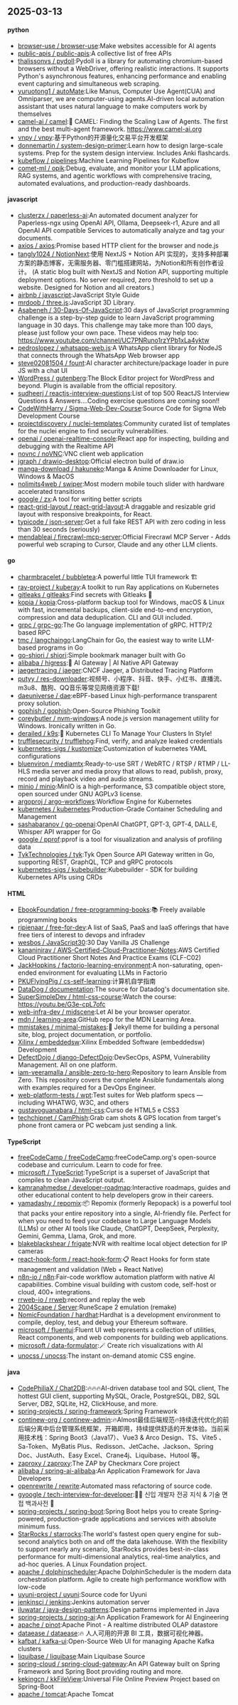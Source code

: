 ## 2025-03-13

#### python
* [browser-use / browser-use](https://github.com/browser-use/browser-use):Make websites accessible for AI agents
* [public-apis / public-apis](https://github.com/public-apis/public-apis):A collective list of free APIs
* [thalissonvs / pydoll](https://github.com/thalissonvs/pydoll):Pydoll is a library for automating chromium-based browsers without a WebDriver, offering realistic interactions. It supports Python's asynchronous features, enhancing performance and enabling event capturing and simultaneous web scraping.
* [yuruotong1 / autoMate](https://github.com/yuruotong1/autoMate):Like Manus, Computer Use Agent(CUA) and Omniparser, we are computer-using agents.AI-driven local automation assistant that uses natural language to make computers work by themselves
* [camel-ai / camel](https://github.com/camel-ai/camel):🐫 CAMEL: Finding the Scaling Law of Agents. The first and the best multi-agent framework. https://www.camel-ai.org
* [vnpy / vnpy](https://github.com/vnpy/vnpy):基于Python的开源量化交易平台开发框架
* [donnemartin / system-design-primer](https://github.com/donnemartin/system-design-primer):Learn how to design large-scale systems. Prep for the system design interview. Includes Anki flashcards.
* [kubeflow / pipelines](https://github.com/kubeflow/pipelines):Machine Learning Pipelines for Kubeflow
* [comet-ml / opik](https://github.com/comet-ml/opik):Debug, evaluate, and monitor your LLM applications, RAG systems, and agentic workflows with comprehensive tracing, automated evaluations, and production-ready dashboards.

#### javascript
* [clusterzx / paperless-ai](https://github.com/clusterzx/paperless-ai):An automated document analyzer for Paperless-ngx using OpenAI API, Ollama, Deepseek-r1, Azure and all OpenAI API compatible Services to automatically analyze and tag your documents.
* [axios / axios](https://github.com/axios/axios):Promise based HTTP client for the browser and node.js
* [tangly1024 / NotionNext](https://github.com/tangly1024/NotionNext):使用 NextJS + Notion API 实现的，支持多种部署方案的静态博客，无需服务器、零门槛搭建网站，为Notion和所有创作者设计。 (A static blog built with NextJS and Notion API, supporting multiple deployment options. No server required, zero threshold to set up a website. Designed for Notion and all creators.)
* [airbnb / javascript](https://github.com/airbnb/javascript):JavaScript Style Guide
* [mrdoob / three.js](https://github.com/mrdoob/three.js):JavaScript 3D Library.
* [Asabeneh / 30-Days-Of-JavaScript](https://github.com/Asabeneh/30-Days-Of-JavaScript):30 days of JavaScript programming challenge is a step-by-step guide to learn JavaScript programming language in 30 days. This challenge may take more than 100 days, please just follow your own pace. These videos may help too: https://www.youtube.com/channel/UC7PNRuno1rzYPb1xLa4yktw
* [pedroslopez / whatsapp-web.js](https://github.com/pedroslopez/whatsapp-web.js):A WhatsApp client library for NodeJS that connects through the WhatsApp Web browser app
* [steve02081504 / fount](https://github.com/steve02081504/fount):AI character architecture/package loader in pure JS with a chat UI
* [WordPress / gutenberg](https://github.com/WordPress/gutenberg):The Block Editor project for WordPress and beyond. Plugin is available from the official repository.
* [sudheerj / reactjs-interview-questions](https://github.com/sudheerj/reactjs-interview-questions):List of top 500 ReactJS Interview Questions & Answers....Coding exercise questions are coming soon!!
* [CodeWithHarry / Sigma-Web-Dev-Course](https://github.com/CodeWithHarry/Sigma-Web-Dev-Course):Source Code for Sigma Web Development Course
* [projectdiscovery / nuclei-templates](https://github.com/projectdiscovery/nuclei-templates):Community curated list of templates for the nuclei engine to find security vulnerabilities.
* [openai / openai-realtime-console](https://github.com/openai/openai-realtime-console):React app for inspecting, building and debugging with the Realtime API
* [novnc / noVNC](https://github.com/novnc/noVNC):VNC client web application
* [jgraph / drawio-desktop](https://github.com/jgraph/drawio-desktop):Official electron build of draw.io
* [manga-download / hakuneko](https://github.com/manga-download/hakuneko):Manga & Anime Downloader for Linux, Windows & MacOS
* [nolimits4web / swiper](https://github.com/nolimits4web/swiper):Most modern mobile touch slider with hardware accelerated transitions
* [google / zx](https://github.com/google/zx):A tool for writing better scripts
* [react-grid-layout / react-grid-layout](https://github.com/react-grid-layout/react-grid-layout):A draggable and resizable grid layout with responsive breakpoints, for React.
* [typicode / json-server](https://github.com/typicode/json-server):Get a full fake REST API with zero coding in less than 30 seconds (seriously)
* [mendableai / firecrawl-mcp-server](https://github.com/mendableai/firecrawl-mcp-server):Official Firecrawl MCP Server - Adds powerful web scraping to Cursor, Claude and any other LLM clients.

#### go
* [charmbracelet / bubbletea](https://github.com/charmbracelet/bubbletea):A powerful little TUI framework 🏗
* [ray-project / kuberay](https://github.com/ray-project/kuberay):A toolkit to run Ray applications on Kubernetes
* [gitleaks / gitleaks](https://github.com/gitleaks/gitleaks):Find secrets with Gitleaks 🔑
* [kopia / kopia](https://github.com/kopia/kopia):Cross-platform backup tool for Windows, macOS & Linux with fast, incremental backups, client-side end-to-end encryption, compression and data deduplication. CLI and GUI included.
* [grpc / grpc-go](https://github.com/grpc/grpc-go):The Go language implementation of gRPC. HTTP/2 based RPC
* [tmc / langchaingo](https://github.com/tmc/langchaingo):LangChain for Go, the easiest way to write LLM-based programs in Go
* [go-shiori / shiori](https://github.com/go-shiori/shiori):Simple bookmark manager built with Go
* [alibaba / higress](https://github.com/alibaba/higress):🤖 AI Gateway | AI Native API Gateway
* [jaegertracing / jaeger](https://github.com/jaegertracing/jaeger):CNCF Jaeger, a Distributed Tracing Platform
* [putyy / res-downloader](https://github.com/putyy/res-downloader):视频号、小程序、抖音、快手、小红书、直播流、m3u8、酷狗、QQ音乐等常见网络资源下载!
* [daeuniverse / dae](https://github.com/daeuniverse/dae):eBPF-based Linux high-performance transparent proxy solution.
* [gophish / gophish](https://github.com/gophish/gophish):Open-Source Phishing Toolkit
* [coreybutler / nvm-windows](https://github.com/coreybutler/nvm-windows):A node.js version management utility for Windows. Ironically written in Go.
* [derailed / k9s](https://github.com/derailed/k9s):🐶 Kubernetes CLI To Manage Your Clusters In Style!
* [trufflesecurity / trufflehog](https://github.com/trufflesecurity/trufflehog):Find, verify, and analyze leaked credentials
* [kubernetes-sigs / kustomize](https://github.com/kubernetes-sigs/kustomize):Customization of kubernetes YAML configurations
* [bluenviron / mediamtx](https://github.com/bluenviron/mediamtx):Ready-to-use SRT / WebRTC / RTSP / RTMP / LL-HLS media server and media proxy that allows to read, publish, proxy, record and playback video and audio streams.
* [minio / minio](https://github.com/minio/minio):MinIO is a high-performance, S3 compatible object store, open sourced under GNU AGPLv3 license.
* [argoproj / argo-workflows](https://github.com/argoproj/argo-workflows):Workflow Engine for Kubernetes
* [kubernetes / kubernetes](https://github.com/kubernetes/kubernetes):Production-Grade Container Scheduling and Management
* [sashabaranov / go-openai](https://github.com/sashabaranov/go-openai):OpenAI ChatGPT, GPT-3, GPT-4, DALL·E, Whisper API wrapper for Go
* [google / pprof](https://github.com/google/pprof):pprof is a tool for visualization and analysis of profiling data
* [TykTechnologies / tyk](https://github.com/TykTechnologies/tyk):Tyk Open Source API Gateway written in Go, supporting REST, GraphQL, TCP and gRPC protocols
* [kubernetes-sigs / kubebuilder](https://github.com/kubernetes-sigs/kubebuilder):Kubebuilder - SDK for building Kubernetes APIs using CRDs

#### HTML
* [EbookFoundation / free-programming-books](https://github.com/EbookFoundation/free-programming-books):📚 Freely available programming books
* [ripienaar / free-for-dev](https://github.com/ripienaar/free-for-dev):A list of SaaS, PaaS and IaaS offerings that have free tiers of interest to devops and infradev
* [wesbos / JavaScript30](https://github.com/wesbos/JavaScript30):30 Day Vanilla JS Challenge
* [kananinirav / AWS-Certified-Cloud-Practitioner-Notes](https://github.com/kananinirav/AWS-Certified-Cloud-Practitioner-Notes):AWS Certified Cloud Practitioner Short Notes And Practice Exams (CLF-C02)
* [JackHopkins / factorio-learning-environment](https://github.com/JackHopkins/factorio-learning-environment):A non-saturating, open-ended environment for evaluating LLMs in Factorio
* [PKUFlyingPig / cs-self-learning](https://github.com/PKUFlyingPig/cs-self-learning):计算机自学指南
* [DataDog / documentation](https://github.com/DataDog/documentation):The source for Datadog's documentation site.
* [SuperSimpleDev / html-css-course](https://github.com/SuperSimpleDev/html-css-course):Watch the course: https://youtu.be/G3e-cpL7ofc
* [web-infra-dev / midscene](https://github.com/web-infra-dev/midscene):Let AI be your browser operator.
* [mdn / learning-area](https://github.com/mdn/learning-area):GitHub repo for the MDN Learning Area.
* [mmistakes / minimal-mistakes](https://github.com/mmistakes/minimal-mistakes):📐 Jekyll theme for building a personal site, blog, project documentation, or portfolio.
* [Xilinx / embeddedsw](https://github.com/Xilinx/embeddedsw):Xilinx Embedded Software (embeddedsw) Development
* [DefectDojo / django-DefectDojo](https://github.com/DefectDojo/django-DefectDojo):DevSecOps, ASPM, Vulnerability Management. All on one platform.
* [iam-veeramalla / ansible-zero-to-hero](https://github.com/iam-veeramalla/ansible-zero-to-hero):Repository to learn Ansible from Zero. This repository covers the complete Ansible fundamentals along with examples required for a DevOps Engineer.
* [web-platform-tests / wpt](https://github.com/web-platform-tests/wpt):Test suites for Web platform specs — including WHATWG, W3C, and others
* [gustavoguanabara / html-css](https://github.com/gustavoguanabara/html-css):Curso de HTML5 e CSS3
* [techchipnet / CamPhish](https://github.com/techchipnet/CamPhish):Grab cam shots & GPS location from target's phone front camera or PC webcam just sending a link.

#### TypeScript
* [freeCodeCamp / freeCodeCamp](https://github.com/freeCodeCamp/freeCodeCamp):freeCodeCamp.org's open-source codebase and curriculum. Learn to code for free.
* [microsoft / TypeScript](https://github.com/microsoft/TypeScript):TypeScript is a superset of JavaScript that compiles to clean JavaScript output.
* [kamranahmedse / developer-roadmap](https://github.com/kamranahmedse/developer-roadmap):Interactive roadmaps, guides and other educational content to help developers grow in their careers.
* [yamadashy / repomix](https://github.com/yamadashy/repomix):📦 Repomix (formerly Repopack) is a powerful tool that packs your entire repository into a single, AI-friendly file. Perfect for when you need to feed your codebase to Large Language Models (LLMs) or other AI tools like Claude, ChatGPT, DeepSeek, Perplexity, Gemini, Gemma, Llama, Grok, and more.
* [blakeblackshear / frigate](https://github.com/blakeblackshear/frigate):NVR with realtime local object detection for IP cameras
* [react-hook-form / react-hook-form](https://github.com/react-hook-form/react-hook-form):📋 React Hooks for form state management and validation (Web + React Native)
* [n8n-io / n8n](https://github.com/n8n-io/n8n):Fair-code workflow automation platform with native AI capabilities. Combine visual building with custom code, self-host or cloud, 400+ integrations.
* [rrweb-io / rrweb](https://github.com/rrweb-io/rrweb):record and replay the web
* [2004Scape / Server](https://github.com/2004Scape/Server):RuneScape 2 emulation (remake)
* [NomicFoundation / hardhat](https://github.com/NomicFoundation/hardhat):Hardhat is a development environment to compile, deploy, test, and debug your Ethereum software.
* [microsoft / fluentui](https://github.com/microsoft/fluentui):Fluent UI web represents a collection of utilities, React components, and web components for building web applications.
* [microsoft / data-formulator](https://github.com/microsoft/data-formulator):🪄 Create rich visualizations with AI
* [unocss / unocss](https://github.com/unocss/unocss):The instant on-demand atomic CSS engine.

#### java
* [CodePhiliaX / Chat2DB](https://github.com/CodePhiliaX/Chat2DB):🔥🔥🔥AI-driven database tool and SQL client, The hottest GUI client, supporting MySQL, Oracle, PostgreSQL, DB2, SQL Server, DB2, SQLite, H2, ClickHouse, and more.
* [spring-projects / spring-framework](https://github.com/spring-projects/spring-framework):Spring Framework
* [continew-org / continew-admin](https://github.com/continew-org/continew-admin):🔥Almost最佳后端规范🔥持续迭代优化的前后端分离中后台管理系统框架，开箱即用，持续提供舒适的开发体验。当前采用技术栈：Spring Boot3（Java17）、Vue3 & Arco Design、TS、Vite5 、Sa-Token、MyBatis Plus、Redisson、JetCache、Jackson、Spring Doc、JustAuth、Easy Excel、Crane4j、Liquibase、Hutool 等。
* [zaproxy / zaproxy](https://github.com/zaproxy/zaproxy):The ZAP by Checkmarx Core project
* [alibaba / spring-ai-alibaba](https://github.com/alibaba/spring-ai-alibaba):An Application Framework for Java Developers
* [openrewrite / rewrite](https://github.com/openrewrite/rewrite):Automated mass refactoring of source code.
* [gyoogle / tech-interview-for-developer](https://github.com/gyoogle/tech-interview-for-developer):👶🏻 신입 개발자 전공 지식 & 기술 면접 백과사전 📖
* [spring-projects / spring-boot](https://github.com/spring-projects/spring-boot):Spring Boot helps you to create Spring-powered, production-grade applications and services with absolute minimum fuss.
* [StarRocks / starrocks](https://github.com/StarRocks/starrocks):The world's fastest open query engine for sub-second analytics both on and off the data lakehouse. With the flexibility to support nearly any scenario, StarRocks provides best-in-class performance for multi-dimensional analytics, real-time analytics, and ad-hoc queries. A Linux Foundation project.
* [apache / dolphinscheduler](https://github.com/apache/dolphinscheduler):Apache DolphinScheduler is the modern data orchestration platform. Agile to create high performance workflow with low-code
* [uyuni-project / uyuni](https://github.com/uyuni-project/uyuni):Source code for Uyuni
* [jenkinsci / jenkins](https://github.com/jenkinsci/jenkins):Jenkins automation server
* [iluwatar / java-design-patterns](https://github.com/iluwatar/java-design-patterns):Design patterns implemented in Java
* [spring-projects / spring-ai](https://github.com/spring-projects/spring-ai):An Application Framework for AI Engineering
* [apache / pinot](https://github.com/apache/pinot):Apache Pinot - A realtime distributed OLAP datastore
* [dataease / dataease](https://github.com/dataease/dataease):🔥 人人可用的开源 BI 工具，数据可视化神器。
* [kafbat / kafka-ui](https://github.com/kafbat/kafka-ui):Open-Source Web UI for managing Apache Kafka clusters
* [liquibase / liquibase](https://github.com/liquibase/liquibase):Main Liquibase Source
* [spring-cloud / spring-cloud-gateway](https://github.com/spring-cloud/spring-cloud-gateway):An API Gateway built on Spring Framework and Spring Boot providing routing and more.
* [kekingcn / kkFileView](https://github.com/kekingcn/kkFileView):Universal File Online Preview Project based on Spring-Boot
* [apache / tomcat](https://github.com/apache/tomcat):Apache Tomcat
